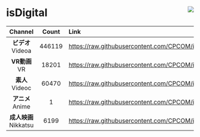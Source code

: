 # isDigital <img align="right" src="https://img.shields.io/github/last-commit/CPCOM/isDigital"/>  
  
| Channel | Count | Link |  
| :-----: | :---: | :--- |  
|**ビデオ**<br />Videoa | 446119 | https://raw.githubusercontent.com/CPCOM/isDigital/main/Videoa.txt |  
|**VR動画**<br />VR | 18201 | https://raw.githubusercontent.com/CPCOM/isDigital/main/VR.txt |  
|**素人**<br />Videoc | 60470 | https://raw.githubusercontent.com/CPCOM/isDigital/main/Videoc.txt |  
|**アニメ**<br />Anime | 1 | https://raw.githubusercontent.com/CPCOM/isDigital/main/Anime.txt |  
|**成人映画**<br />Nikkatsu | 6199 | https://raw.githubusercontent.com/CPCOM/isDigital/main/Nikkatsu.txt |  